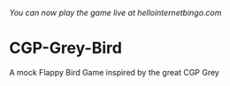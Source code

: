 <em>You can now play the game live at hellointernetbingo.com</em>

# CGP-Grey-Bird
A mock Flappy Bird Game inspired by the great CGP Grey
